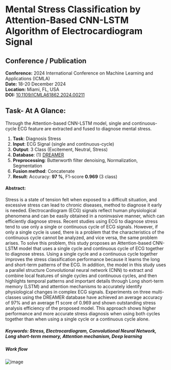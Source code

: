 # Mental Stress Classification by Attention-Based CNN-LSTM Algorithm of Electrocardiogram Signal

## Conference / Publication
**Conference:** 2024 International Conference on Machine Learning and Applications (ICMLA)   
**Date:** 18-20 December 2024   
**Location:** Miami, FL, USA   
**DOI:** [10.1109/ICMLA61862.2024.00211](https://ieeexplore.ieee.org/abstract/document/10903250)

## Task- At A Glance:
Through the Attention-based CNN-LSTM model, single and continuous-cycle ECG feature are extracted and fused to diagnose mental stress.  
1. __Task__: Diagnosis Stress
2. __Input__: ECG Signal (single and continuous-cycle)
3. __Output__:  3 Class (Excitement, Neutral, Stress)
4. __Database__: (1) [DREAMER](https://ieeexplore.ieee.org/document/7887697)
5. __Preprocessing__: Butterworth filter denoising, Normalization, Segmentation
6. __Fusion method__: Concatenate
7. __Result__: Accuracy: **97 %**, F1-score **0.969** (3 class)

#### **Abstract:**  
Stress is a state of tension felt when exposed to a difficult situation, and excessive stress can lead to chronic diseases, method to diagnose it early is needed. Electrocardiogram (ECG) signals reflect human physiological phenomena and can be easily obtained in a noninvasive manner, which can efficiently diagnose stress. Recent studies using ECG to diagnose stress tend to use only a single or continuous cycle of ECG signals. However, if only a single cycle is used, there is a problem that the characteristics of the continuous cycle cannot be analyzed, and vice versa, the same problem arises. To solve this problem, this study proposes an Attention-based CNN-LSTM model that uses a single cycle and continuous cycle of ECG together to diagnose stress. Using a single cycle and a continuous cycle together improves the stress classification performance because it learns the long and short-term patterns of the ECG. In addition, the model in this study uses a parallel structure Convolutional neural network (CNN) to extract and combine local features of single cycles and continuous cycles, and then highlights temporal patterns and important details through Long short-term memory (LSTM) and attention mechanisms to accurately identify physiological changes in complex ECG signals. Experiments on three multi-classes using the DREAMER database have achieved an average accuracy of 97% and an average f1 score of 0.969 and shown outstanding stress analysis efficiency of the proposed model. This approach shows higher performance and more accurate stress diagnosis when using both cycles together than when using a single cycle or a continuous cycle alone.

##### **Keywords:**  Stress, Electrocardiogram, Convolutional Neural Network, Long short-term memory, Attention mechanism, Deep learning 

##### Work flow
![image](<img width="14923" height="3536" alt="Image" src="https://github.com/user-attachments/assets/779e19ce-f524-45d4-9254-027504ca0ab2" />)
